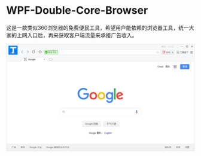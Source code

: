 # WPF-Double-Core-Browser
这是一款类似360浏览器的免费便民工具，希望用户能依赖的浏览器工具，统一大家的上网入口后，再来获取客户端流量来承接广告收入。

![双内核浏览器](
https://raw.githubusercontent.com/microfisher/WPF-Double-Core-Browser/main/双内核浏览器.PNG)
